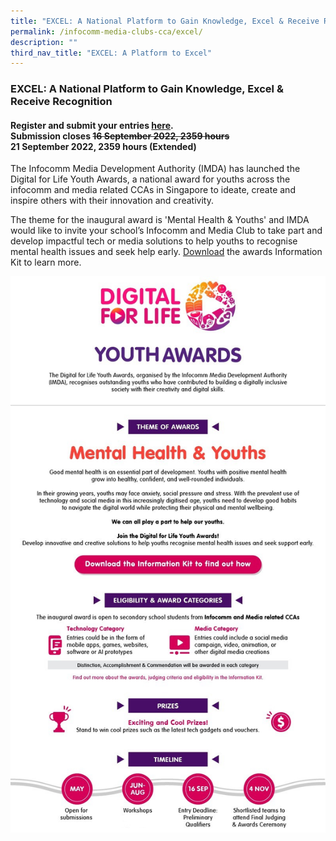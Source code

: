 ```yaml
---
title: "EXCEL: A National Platform to Gain Knowledge, Excel & Receive Recognition"
permalink: /infocomm-media-clubs-cca/excel/
description: ""
third_nav_title: "EXCEL: A Platform to Excel"
---
```

### EXCEL: A National Platform to Gain Knowledge, Excel & Receive Recognition

#### Register and submit your entries [here](https://form.gov.sg/#!/625e313cf3192100131ffe47). <br>Submission closes ~~16 September 2022, 2359 hours~~ <br>21 September 2022, 2359 hours (Extended)

The Infocomm Media Development Authority (IMDA) has launched the Digital for Life Youth Awards, a national award for youths across the infocomm and media related CCAs in Singapore to ideate, create and inspire others with their innovation and creativity. 

The theme for the inaugural award is 'Mental Health & Youths' and IMDA would like to invite your school’s Infocomm and Media Club to take part and develop impactful tech or media solutions to help youths to recognise mental health issues and seek help early. [Download](https://file.go.gov.sg/dflyouthawards.pdf) the awards Information Kit to learn more.

![](/images/Icmclub/IMDA_YouthAwards%20revised.jpg)